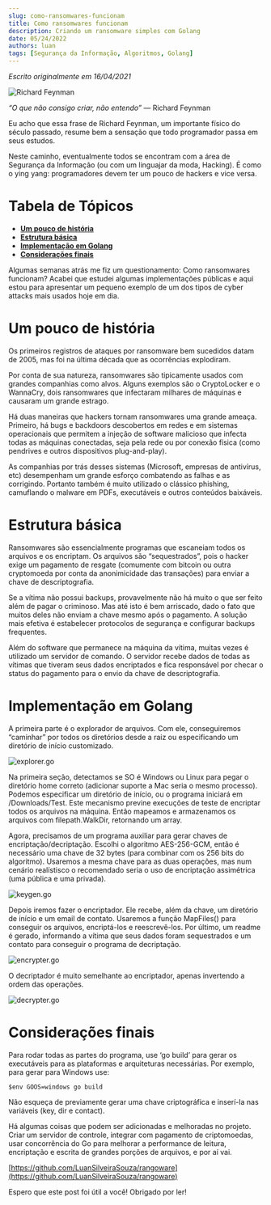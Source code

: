 ```yaml
---
slug: como-ransomwares-funcionam
title: Como ransomwares funcionam
description: Criando um ransomware simples com Golang
date: 05/24/2022
authors: luan
tags: [Segurança da Informação, Algoritmos, Golang]
---
```


*Escrito originalmente em 16/04/2021*

![Richard Feynman](./como-ransomwares-funcionam-1.png)

*“O que não consigo criar, não entendo”* — Richard Feynman

Eu acho que essa frase de Richard Feynman, um importante físico do século passado, resume bem a sensação que todo programador passa em seus estudos.

<!--truncate-->

Neste caminho, eventualmente todos se encontram com a área de Segurança da Informação (ou com um linguajar da moda, Hacking). É como o ying yang: programadores devem ter um pouco de hackers e vice versa.

# Tabela de Tópicos
- [**Um pouco de história**](#um-pouco-de-história)
- [**Estrutura básica**](#estrutura-básica)
- [**Implementação em Golang**](#implementação-em-golang)
- [**Considerações finais**](#considerações-finais)

Algumas semanas atrás me fiz um questionamento: Como ransomwares funcionam? Acabei que estudei algumas implementações públicas e aqui estou para apresentar um pequeno exemplo de um dos tipos de cyber attacks mais usados hoje em dia.

# Um pouco de história
Os primeiros registros de ataques por ransomware bem sucedidos datam de 2005, mas foi na última década que as ocorrências explodiram.

Por conta de sua natureza, ransomwares são tipicamente usados com grandes companhias como alvos. Alguns exemplos são o CryptoLocker e o WannaCry, dois ransomwares que infectaram milhares de máquinas e causaram um grande estrago.

Há duas maneiras que hackers tornam ransomwares uma grande ameaça. Primeiro, há bugs e backdoors descobertos em redes e em sistemas operacionais que permitem a injeção de software malicioso que infecta todas as máquinas conectadas, seja pela rede ou por conexão física (como pendrives e outros dispositivos plug-and-play).

As companhias por trás desses sistemas (Microsoft, empresas de antivírus, etc) desempenham um grande esforço combatendo as falhas e as corrigindo. Portanto também é muito utilizado o clássico phishing, camuflando o malware em PDFs, executáveis e outros conteúdos baixáveis.

# Estrutura básica

Ransomwares são essencialmente programas que escaneiam todos os arquivos e os encriptam. Os arquivos são “sequestrados”, pois o hacker exige um pagamento de resgate (comumente com bitcoin ou outra cryptomoeda por conta da anonimicidade das transações) para enviar a chave de descriptografia.

Se a vítima não possui backups, provavelmente não há muito o que ser feito além de pagar o criminoso. Mas até isto é bem arriscado, dado o fato que muitos deles não enviam a chave mesmo após o pagamento. A solução mais efetiva é estabelecer protocolos de segurança e configurar backups frequentes.

Além do software que permanece na máquina da vítima, muitas vezes é utilizado um servidor de comando. O servidor recebe dados de todas as vítimas que tiveram seus dados encriptados e fica responsável por checar o status do pagamento para o envio da chave de descriptografia.

# Implementação em Golang

A primeira parte é o explorador de arquivos. Com ele, conseguiremos “caminhar” por todos os diretórios desde a raiz ou especificando um diretório de início customizado.

![explorer.go](./como-ransomwares-funcionam-2.png)

Na primeira seção, detectamos se SO é Windows ou Linux para pegar o diretório home correto (adicionar suporte a Mac seria o mesmo processo). Podemos especificar um diretório de início, ou o programa iniciará em /Downloads/Test. Este mecanismo previne execuções de teste de encriptar todos os arquivos na máquina. Então mapeamos e armazenamos os arquivos com filepath.WalkDir, retornando um array.

Agora, precisamos de um programa auxiliar para gerar chaves de encriptação/decriptação. Escolhi o algoritmo AES-256-GCM, então é necessário uma chave de 32 bytes (para combinar com os 256 bits do algoritmo). Usaremos a mesma chave para as duas operações, mas num cenário realístisco o recomendado seria o uso de encriptação assimétrica (uma pública e uma privada).

![keygen.go](./como-ransomwares-funcionam-3.png)

Depois iremos fazer o encriptador. Ele recebe, além da chave, um diretório de início e um email de contato. Usaremos a função MapFiles() para conseguir os arquivos, encriptá-los e reescrevê-los. Por último, um readme é gerado, informando a vítima que seus dados foram sequestrados e um contato para conseguir o programa de decriptação.

![encrypter.go](./como-ransomwares-funcionam-4.png)

O decriptador é muito semelhante ao encriptador, apenas invertendo a ordem das operações.

![decrypter.go](./como-ransomwares-funcionam-5.png)

# Considerações finais

Para rodar todas as partes do programa, use ‘go build’ para gerar os executáveis para as plataformas e arquiteturas necessárias. Por exemplo, para gerar para Windows use:

```$env GOOS=windows go build```

Não esqueça de previamente gerar uma chave criptográfica e inserí-la nas variáveis (key, dir e contact).

Há algumas coisas que podem ser adicionadas e melhoradas no projeto. Criar um servidor de controle, integrar com pagamento de criptomoedas, usar concorrência do Go para melhorar a performance de leitura, encriptação e escrita de grandes porções de arquivos, e por aí vai.

[https://github.com/LuanSilveiraSouza/rangoware](https://github.com/LuanSilveiraSouza/rangoware)

Espero que este post foi útil a você! Obrigado por ler!